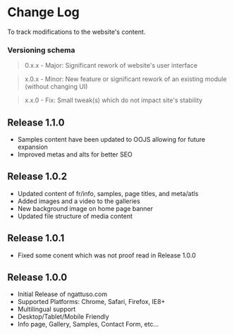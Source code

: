 # Change Log 
To track modifications to the website's content.

### Versioning schema
> 0.x.x - Major: Significant rework of website's user interface

> x.0.x - Minor: New feature or significant rework of an existing module (without changing UI)

> x.x.0 - Fix:   Small tweak(s) which do not impact site's stability

## Release 1.1.0
- Samples content have been updated to OOJS allowing for future expansion
- Improved metas and alts for better SEO

## Release 1.0.2
- Updated content of fr/info, samples, page titles, and meta/atls
- Added images and a video to the galleries
- New background image on home page banner
- Updated file structure of media content

## Release 1.0.1
- Fixed some conent which was not proof read in Release 1.0.0

## Release 1.0.0
- Initial Release of ngattuso.com
- Supported Platforms: Chrome, Safari, Firefox, IE8+
- Multilingual support
- Desktop/Tablet/Mobile Friendly
- Info page, Gallery, Samples, Contact Form, etc...
